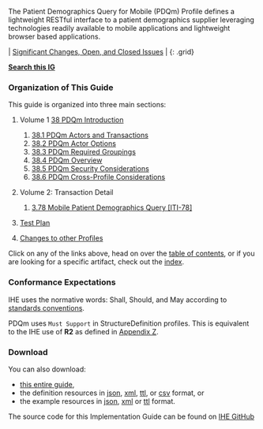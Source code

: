 The Patient Demographics Query for Mobile (PDQm) Profile defines a lightweight RESTful interface to a patient demographics supplier leveraging technologies readily available to mobile applications and lightweight browser based applications.

<div markdown="1" class="stu-note">

| [Significant Changes, Open, and Closed Issues](issues.html) |
{: .grid}

**[Search this IG](https://www.google.com/search?q=site%3Ahttps%3A%2F%2Fprofiles.ihe.net%2FITI%2FPDQm)**

</div>

### Organization of This Guide
This guide is organized into three main sections:

1. Volume 1 [38 PDQm Introduction](volume-1.html)
    1. [38.1 PDQm Actors and Transactions](volume-1.html#1381-pdqm-actors-and-transactions)
    2. [38.2 PDQm Actor Options](volume-1.html#1382-pdqm-actor-options)
    3. [38.3 PDQm Required Groupings](volume-1.html#1383-pdqm-required-actor-grouping)
    4. [38.4 PDQm Overview](volume-1.html#1384-pdqm-overview)
    5. [38.5 PDQm Security Considerations](volume-1.html#1385-pdqm-security-considerations)
    6. [38.6 PDQm Cross-Profile Considerations](volume-1.html#1386-pdqm-cross-profile-considerations)

2. Volume 2: Transaction Detail
    1. [3.78 Mobile Patient Demographics Query \[ITI-78\]](ITI-78.html)

3. [Test Plan](testplan.html)

4. [Changes to other Profiles](other.html)

Click on any of the links above, head on over the [table of contents](toc.html), or
if you are looking for a specific artifact, check out the [index](artifacts.html).

### Conformance Expectations

IHE uses the normative words: Shall, Should, and May according to [standards conventions](https://profiles.ihe.net/GeneralIntro/ch-E.html).

PDQm uses ```Must Support``` in StructureDefinition profiles. This is equivalent to the IHE use of **R2** as defined in [Appendix Z](https://profiles.ihe.net/ITI/TF/Volume2/ch-Z.html#z.10-profiling-conventions-for-constraints-on-fhir).

### Download 

You can also download:

* [this entire guide](full-ig.zip),
* the definition resources in [json](definitions.json.zip), [xml](definitions.xml.zip), [ttl](definitions.ttl.zip), or [csv](csvs.zip) format, or
* the example resources in [json](examples.json.zip), [xml](examples.xml.zip) or [ttl](examples.ttl.zip) format.

The source code for this Implementation Guide can be found on [IHE GitHub](https://github.com/IHE/ITI.PDQm)

